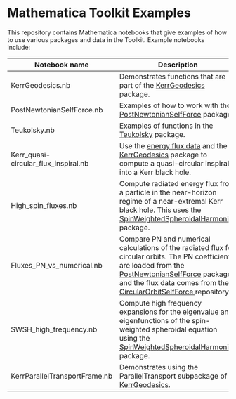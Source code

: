 # Mathematica Toolkit Examples

This repository contains Mathematica notebooks that give examples of how to use various packages and data in the Toolkit. Example notebooks include:


| Notebook name                         | Description																										
|---------------------------------------|-----------------------------------------------------------------------------------------------------------------------|
| KerrGeodesics.nb						| Demonstrates functions that are part of the [KerrGeodesics](http://bhptoolkit.org/KerrGeodesics/) package.							    |
| PostNewtonianSelfForce.nb				| Examples of how to work with the [PostNewtonianSelfForce](https://bhptoolkit.org/PostNewtonianSelfForce/) package |
| Teukolsky.nb							| Examples of functions in the [Teukolsky](https://bhptoolkit.org/Teukolsky/) package.					    	  |
| Kerr_quasi-circular_flux_inspiral.nb  | Use the [energy flux data](https://github.com/BlackHolePerturbationToolkit/CircularOrbitSelfForceData) and the [KerrGeodesics](http://bhptoolkit.org/KerrGeodesics/) package to compute a quasi-circular inspiral into a Kerr black hole. |
| High_spin_fluxes.nb					| Compute radiated energy flux from a particle in the near-horizon regime of a near-extremal Kerr black hole. This uses the [SpinWeightedSpheroidalHarmonics](http://bhptoolkit.org/SpinWeightedSpheroidalHarmonics/) package.		   |
| Fluxes_PN_vs_numerical.nb     		| Compare PN and numerical calculations of the radiated flux for circular orbits. The PN coefficients are loaded from the [PostNewtonianSelfForce](https://bhptoolkit.org/PostNewtonianSelfForce/) package and the flux data comes from the [CircularOrbitSelfForce ](https://github.com/BlackHolePerturbationToolkit/CircularOrbitSelfForceData) repository. |
| SWSH_high_frequency.nb                | Compute high frequency expansions for the eigenvalue and eigenfunctions of the spin-weighted spheroidal equation using the [SpinWeightedSpheroidalHarmonics](http://bhptoolkit.org/SpinWeightedSpheroidalHarmonics/) package.	   |
| KerrParallelTransportFrame.nb			| Demonstrates using the ParallelTransport subpackage of [KerrGeodesics](http://bhptoolkit.org/KerrGeodesics/).												|
